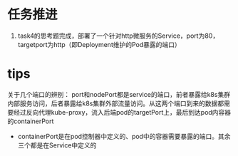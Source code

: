 # 任务推进
1. task4的思考题完成，部署了一个针对http微服务的Service，port为80，targetport为http（即Deployment维护的Pod暴露的端口）
# tips
关于几个端口的辨别：
port和nodePort都是service的端口，前者暴露给k8s集群内部服务访问，后者暴露给k8s集群外部流量访问。从这两个端口到来的数据都需要经过反向代理kube-proxy，流入后端pod的targetPort上，最后到达pod内容器的containerPort
* containerPort是在pod控制器中定义的、pod中的容器需要暴露的端口。其余三个都是在Service中定义的